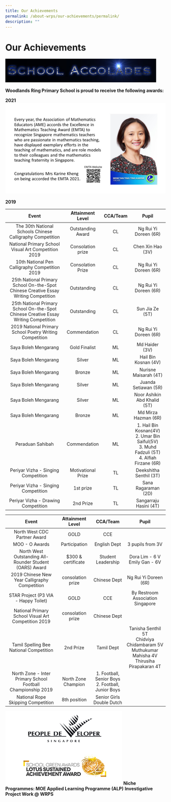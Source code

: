 ```yaml
---
title: Our Achievements
permalink: /about-wrps/our-achievements/permalink/
description: ""
---
```

Our Achievements
================
![](/images/SA.jpg)

**Woodlands Ring Primary School is proud to receive the following awards:**

**2021**
![](/images/KARINE.jpg)

**2019**

| Event 	| Attainment Level 	| CCA/Team 	| Pupil 	|
|:---:	|:---:	|:---:	|:---:	|
| The 30th National Schools Chinese<br>Calligraphy Competition 	| Outstanding Award 	| CL 	| Ng Rui Yi Doreen (6R) 	|
| National Primary School Visual Art Competition 2019 	| Consolation prize 	| CL 	| Chen Xin Hao (3V) 	|
| 10th National Pen Calligraphy Competition 2019 	| Consolation Prize 	| CL 	| Ng Rui Yi Doreen (6R) 	|
| 25th National Primary School On-the-Spot Chinese Creative Essay Writing Competition 	| Outstanding 	| CL 	| Ng Rui Yi Doreen (6R) 	|
| 25th National Primary School On-the-Spot Chinese Creative Essay Writing Competition 	| Outstanding 	| CL 	| Sun Jia Ze (5T) 	|
| 2019 National Primary School Poetry Writing Competition 	| Commendation 	| CL 	| Ng Rui Yi Doreen (6R) 	|
| Saya Boleh Mengarang 	| Gold Finalist 	| ML 	| Md Haider (3V) 	|
| Saya Boleh Mengarang 	| Silver 	| ML 	| Hail Bin Kosnan (4V) 	|
| Saya Boleh Mengarang 	| Bronze 	| ML 	| Nurisne Maisarah (4T) 	|
| Saya Boleh Mengarang 	| Silver 	| ML 	| Juanda Setiawan (5R) 	|
| Saya Boleh Mengarang 	| Silver 	| ML 	| Noor Ashikin Abd Khalid (5T) 	|
| Saya Boleh Mengarang 	| Bronze 	| ML 	| Md Mirza Hazman (6R) 	|
| Peraduan Sahibah 	| Commendation 	| ML 	| 1. Hail Bin Kosnan(4V)<br>2. Umar Bin Saiful(5V)<br>3. Muhd Fadzuli (5T)<br>4. Alfiah Firzane (6R) 	|
| Periyar Vizha - Singing Competition 	| Motivational Prize 	| TL 	| Deekshitha Senthil (3T) 	|
| Periyar Vizha - Singing Competition 	| 1st prize 	| TL 	| Sana Ragaraman (2D) 	|
| Periyar Vizha - Drawing Competition 	| 2nd Prize 	| TL 	| Sangarraju Hasini (4T) 	|

| Event 	| Attainment Level 	| CCA/Team 	| Pupil 	|
|:---:	|:---:	|:---:	|:---:	|
| North West CDC Partner Award 	| GOLD 	| CCE 	|  	|
| MOO - O Awards 	| Participation 	| English Dept 	| 3 pupils from 3V 	|
| North West Outstanding All-Rounder Student (OARS) Award 	| $300 & certificate 	| Student Leadership 	| Dora Lim - 6 V<br>Emily Gan - 6V 	|
| 2019 Chinese New Year Calligraphy Competition 	| consolation prize 	| Chinese Dept 	| Ng Rui Yi Doreen (6R) 	|
| STAR Project (P3 VIA - Happy Toilet) 	| GOLD 	| CCE 	| By Restroom Association Singapore 	|
| National Primary School Visual Art Competition 2019 	| consolation prize 	| Chinese Dept 	|  	|
| Tamil Spelling Bee National Competition 	| 2nd Prize 	| Tamil Dept 	| Tanisha Senthil 5T<br>Chidviya Chidambaram 5V<br>Muthukumar Mahisha 4V<br>Thirusiha Pirapakaran 4T 	|
| North Zone - Inter Primary School Football Championship 2019 	| North Zone Champion 	| 1. Football, Senior Boys<br>2. Football, Junior Boys 	|  	|
| National Rope Skipping Competition 	| 8th position 	| Senior Girls Double Dutch 	|  	|


![](/images/award.png)
**Niche Programmes: MOE Applied Learning Programme (ALP)**
**Investigative Project Work @ WRPS**